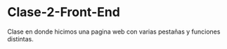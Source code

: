 # Clase-2-Front-End
Clase en donde hicimos una pagina web con varias pestañas y funciones distintas.
